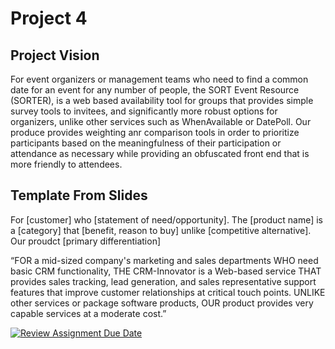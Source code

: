 # Project 4

## Project Vision

For event organizers or management teams who need to find a common date for an event for any number of people, the SORT Event Resource (SORTER), is a web based availability tool for groups that provides simple survey tools to invitees, and significantly more robust options for organizers, unlike other services such as WhenAvailable or DatePoll. Our produce provides weighting anr comparison tools in order to prioritize participants based on the meaningfulness of their participation or attendance as necessary while providing an obfuscated front end that is more friendly to attendees.  

## Template From Slides
For [customer] who [statement of need/opportunity]. The [product name] is a [category] that [benefit, reason to buy] unlike [competitive alternative]. Our proudct [primary differentiation]

“FOR a mid-sized company's marketing and sales departments WHO need basic CRM functionality, THE CRM-Innovator is a Web-based service THAT provides sales tracking, lead generation, and sales representative support features that improve customer relationships at critical touch points. UNLIKE other services or package software products, OUR product provides very capable services at a moderate cost.”


[![Review Assignment Due Date](https://classroom.github.com/assets/deadline-readme-button-22041afd0340ce965d47ae6ef1cefeee28c7c493a6346c4f15d667ab976d596c.svg)](https://classroom.github.com/a/V0iccz-y)
